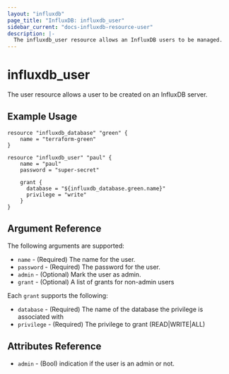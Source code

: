 ```yaml
---
layout: "influxdb"
page_title: "InfluxDB: influxdb_user"
sidebar_current: "docs-influxdb-resource-user"
description: |-
  The influxdb_user resource allows an InfluxDB users to be managed.
---
```


# influxdb\_user

The user resource allows a user to be created on an InfluxDB server.

## Example Usage

```
resource "influxdb_database" "green" {
    name = "terraform-green"
}

resource "influxdb_user" "paul" {
    name = "paul"
    password = "super-secret"

    grant {
      database = "${influxdb_database.green.name}"
      privilege = "write"
    }
}
```

## Argument Reference

The following arguments are supported:

* `name` - (Required) The name for the user. 
* `password` - (Required) The password for the user. 
* `admin` - (Optional) Mark the user as admin.
* `grant` - (Optional) A list of grants for non-admin users

Each `grant` supports the following:

* `database` - (Required) The name of the database the privilege is associated with
* `privilege` - (Required) The privilege to grant (READ|WRITE|ALL)

## Attributes Reference

* `admin` - (Bool) indication if the user is an admin or not.

